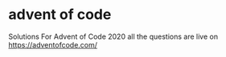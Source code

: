 # advent of code
Solutions For Advent of Code 2020
all the questions are live on https://adventofcode.com/
